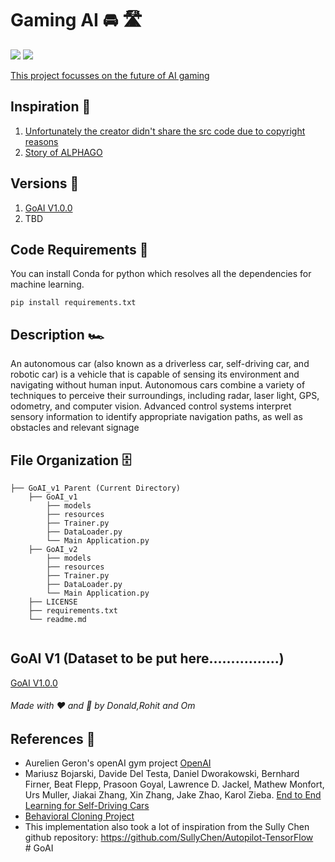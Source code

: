 # Gaming AI 🚘 🛣
[![](https://img.shields.io/github/license/sourcerer-io/hall-of-fame.svg?colorB=ff0000)](https://github.com/danonymous856/MINI_PROJECT-sem5-/blob/crucial/LICENSE.txt)  [![](https://img.shields.io/badge/Donald-Laishram-brightgreen.svg?colorB=ff0000)](https://github.com/danonymous856)

[This project focusses on the future of AI gaming](https://google.com)

## Inspiration 🗼

1) [Unfortunately the creator didn't share the src code due to copyright reasons](https://www.youtube.com/watch?v=LXA7zXVz8A4&t=12s)
2) [Story of ALPHAGO](https://www.youtube.com/watch?v=WXuK6gekU1Y)

## Versions 🗽

1) [GoAI V1.0.0](https://github.com/danonymous856/MINI_PROJECT-sem5-)
2) TBD

## Code Requirements 🦄
You can install Conda for python which resolves all the dependencies for machine learning.

`pip install requirements.txt`

## Description 🏎️
An autonomous car (also known as a driverless car, self-driving car, and robotic car) is a vehicle that is capable of sensing its environment and navigating without human input. Autonomous cars combine a variety of techniques to perceive their surroundings, including radar, laser light, GPS, odometry, and computer vision. Advanced control systems interpret sensory information to identify appropriate navigation paths, as well as obstacles and relevant signage

## File Organization 🗄️

```shell
├── GoAI_v1 Parent (Current Directory)
    ├── GoAI_v1
        ├── models 
        ├── resources
        ├── Trainer.py
        ├── DataLoader.py
        └── Main Application.py
    ├── GoAI_v2
        ├── models 
        ├── resources
        ├── Trainer.py
        ├── DataLoader.py
        └── Main Application.py
    ├── LICENSE
    ├── requirements.txt
    └── readme.md
        
```

## GoAI V1 (Dataset to be put here................)
[GoAI V1.0.0](https://github.com/danonymous856/MINI_PROJECT-sem5-)

###### Made with ❤ and 🦙 by Donald,Rohit and Om


## References 🔱
 - Aurelien Geron's openAI gym project [OpenAI](https://github.com/openai/gym)
 - Mariusz Bojarski, Davide Del Testa, Daniel Dworakowski, Bernhard Firner, Beat Flepp, Prasoon Goyal, Lawrence D. Jackel, Mathew Monfort, Urs Muller, Jiakai Zhang, Xin Zhang, Jake Zhao, Karol Zieba. [End to End Learning for Self-Driving Cars](https://arxiv.org/abs/1604.07316)
 - [Behavioral Cloning Project](https://github.com/udacity/CarND-Behavioral-Cloning-P3) 
 - This implementation also took a lot of inspiration from the Sully Chen github repository: https://github.com/SullyChen/Autopilot-TensorFlow  
#   G o A I  
 